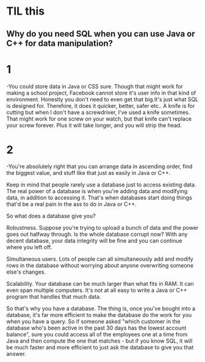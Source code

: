 # TIL this
## Why do you need SQL when you can use Java or C++ for data manipulation?
    
# 1 
 -You could store data in Java or CSS sure. Though that might work for making a school project, Facebook cannot store it's user info in that kind of environment. Honestly you don't need to even get that big.It's just what SQL is designed for. Therefore, it does it quicker, better, safer etc.. A knife is for cutting but when I don't have a screwdriver, I've used a knife sometimes.
That might work for one screw on your watch, but that knife can't replace your screw forever. Plus it will take longer, and you will strip the head.

# 2
-You're absolutely right that you can arrange data in ascending order, find the biggest value, and stuff like that just as easily in Java or C++.

Keep in mind that people rarely use a database just to access existing data. The real power of a database is when you're adding data and modifying data, in addition to accessing it. That's when databases start doing things that'd be a real pain in the ass to do in Java or C++.

So what does a database give you?

Robustness. Suppose you're trying to upload a bunch of data and the power goes out halfway through. Is the whole database corrupt now? With any decent database, your data integrity will be fine and you can continue where you left off.

Simultaneous users. Lots of people can all simultaneously add and modify rows in the database without worrying about anyone overwriting someone else's changes.

Scalability. Your database can be much larger than what fits in RAM. It can even span multiple computers. It's not at all easy to write a Java or C++ program that handles that much data.

So that's why you have a database. The thing is, once you've bought into a database, it's far more efficient to make the database do the work for you when you have a query. So if someone asked "which customer in the database who's been active in the past 30 days has the lowest account balance", sure you could access all of the employees one at a time from Java and then compute the one that matches - but if you know SQL, it will be much faster and more efficient to just ask the database to give you that answer.
